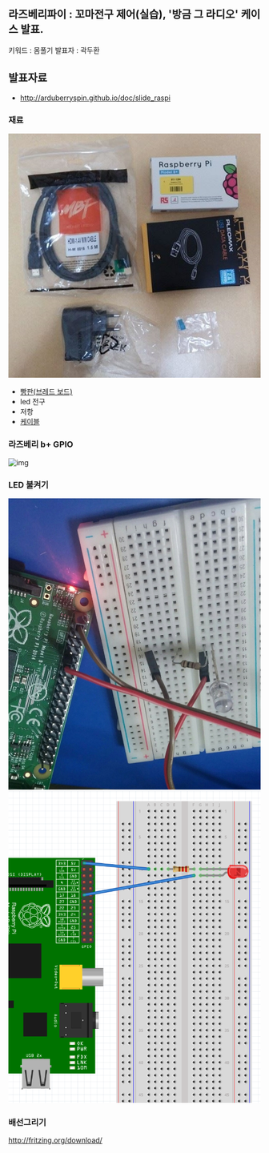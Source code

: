 ## 라즈베리파이 : 꼬마전구 제어(실습), '방금 그 라디오' 케이스 발표.
키워드 : 몸풀기
발표자 : 곽두환

## 발표자료
- http://arduberryspin.github.io/doc/slide_raspi

### 재료
![재료](/doc/img/pi_base.jpg)

+ [빵판(브레드 보드)](http://www.icbanq.com/shop/product_detail.asp?prod_code=P005535466)
+ led 전구
+ 저항
+ [케이블](http://www.devicemart.co.kr/1113721)

### 라즈베리 b+ GPIO
<img src="http://data.designspark.info/uploads/images/53bc258dc6c0425cb44870b50ab30621" alt="img" style="width: 450px;"/>

### LED 불켜기

![실물](/doc/img/rasledr.jpg)
![구조도](/doc/img/rasled.png)

### 배선그리기
http://fritzing.org/download/
